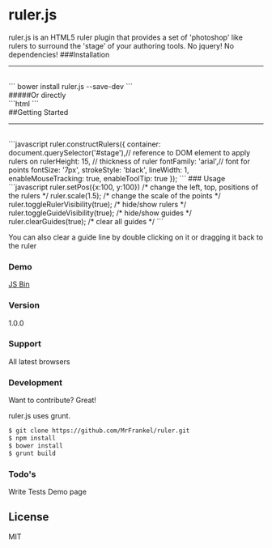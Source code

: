 ruler.js
======

ruler.js is an HTML5 ruler plugin that provides a set of 'photoshop' like rulers to surround the 'stage' of your authoring tools.
No jquery!
No dependencies!
###Installation
<hr>
<br/>
```
bower install ruler.js --save-dev
```
<br/>
#####Or directly
<br/>
```html
<script src="css/ruler.css"></script>
<script src="js/ruler.js"></script>
```
<br/>
##Getting Started
<hr>
<br/>
```javascript
 ruler.constructRulers({
        container: document.querySelector('#stage'),// reference to DOM element to apply rulers on
        rulerHeight: 15, // thickness of ruler
        fontFamily: 'arial',// font for points
        fontSize: '7px', 
        strokeStyle: 'black',
        lineWidth: 1,
        enableMouseTracking: true,
        enableToolTip: true
    });
```
### Usage 
```javascript
ruler.setPos({x:100, y:100})
/*
change the left, top, positions of the rulers
*/
ruler.scale(1.5);
/*
change the scale of the points
*/
ruler.toggleRulerVisibility(true);
/*
hide/show rulers
*/
ruler.toggleGuideVisibility(true);
/*
hide/show guides
*/
ruler.clearGuides(true);
/*
clear all guides
*/
```


You can also clear a guide line by double clicking on it or dragging it back to the ruler
### Demo
<a class="jsbin-embed" href="http://jsbin.com/qonababuyu/1/edit?output">JS Bin</a><script src="http://static.jsbin.com/js/embed.js"></script>

### Version
1.0.0

### Support

All latest browsers


### Development

Want to contribute? Great!

ruler.js uses grunt.
```sh
$ git clone https://github.com/MrFrankel/ruler.git
$ npm install
$ bower install
$ grunt build
```

### Todo's

Write Tests
Demo page

License
----

MIT


